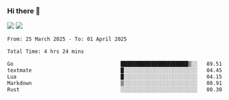 ### Hi there 👋️

![](https://komarev.com/ghpvc/?username=Loner1024)
![](https://hit.yhype.me/github/profile?account_id=20189164)

<!--START_SECTION:waka-->

```txt
From: 25 March 2025 - To: 01 April 2025

Total Time: 4 hrs 24 mins

Go                                   ██████████████████████▒░░   89.51 %
textmate                             █░░░░░░░░░░░░░░░░░░░░░░░░   04.45 %
Lua                                  █░░░░░░░░░░░░░░░░░░░░░░░░   04.15 %
Markdown                             ▒░░░░░░░░░░░░░░░░░░░░░░░░   00.91 %
Rust                                 ░░░░░░░░░░░░░░░░░░░░░░░░░   00.30 %
```

<!--END_SECTION:waka-->




